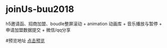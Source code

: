 # joinUs-buu2018
h5邀请函、招商加盟、boudle整屏滚动 + animation 动画库 + 音乐播放与暂停 + 申请加盟数据提交 +  微信/qq分享

#预览地址
<a href="https://hialun5210.github.io/joinUs-buu2018/." target="_blank">点击预览</a>
